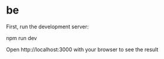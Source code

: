 # be
First, run the development server:

npm run dev

Open http://localhost:3000 with your browser to see the result
